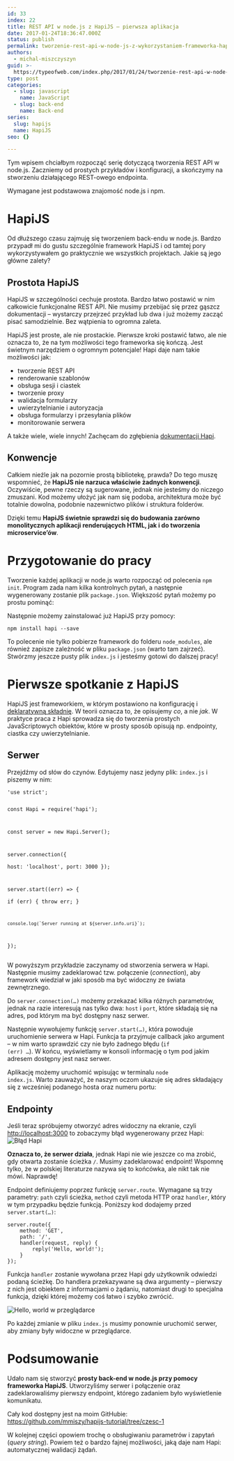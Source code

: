 ```yaml
---
id: 33
index: 22
title: REST API w node.js z HapiJS – pierwsza aplikacja
date: 2017-01-24T18:36:47.000Z
status: publish
permalink: tworzenie-rest-api-w-node-js-z-wykorzystaniem-frameworka-hapijs-czesc-1
authors:
  - michal-miszczyszyn
guid: >-
  https://typeofweb.com/index.php/2017/01/24/tworzenie-rest-api-w-node-js-z-wykorzystaniem-frameworka-hapijs-czesc-1/
type: post
categories:
  - slug: javascript
    name: JavaScript
  - slug: back-end
    name: Back-end
series:
  slug: hapijs
  name: HapiJS
seo: {}

---
```

Tym wpisem chciałbym rozpocząć serię dotyczącą tworzenia REST API w node.js. Zaczniemy od prostych przykładów i konfiguracji, a skończymy na stworzeniu działającego REST-owego endpointa.
<p class="important">Wymagane jest podstawowa znajomość node.js i npm.</p>

<h1 id="hapijs">HapiJS</h1>
Od dłuższego czasu zajmuję się tworzeniem back-endu w node.js. Bardzo przypadł mi do gustu szczególnie framework HapiJS i od tamtej pory wykorzystywałem go praktycznie we wszystkich projektach. Jakie są jego główne zalety?
<h2 id="prostotahapijs">Prostota HapiJS</h2>
HapiJS w szczególności cechuje prostota. Bardzo łatwo postawić w nim całkowicie funkcjonalne REST API. Nie musimy przebijać się przez gąszcz dokumentacji – wystarczy przejrzeć przykład lub dwa i już możemy zacząć pisać samodzielnie. Bez wątpienia to ogromna zaleta.

HapiJS jest proste, ale nie prostackie. Pierwsze kroki postawić łatwo, ale nie oznacza to, że na tym możliwości tego frameworka się kończą. Jest świetnym narzędziem o ogromnym potencjale! Hapi daje nam takie możliwości jak:
<ul>
 	<li>tworzenie REST API</li>
 	<li>renderowanie szablonów</li>
 	<li>obsługa sesji i ciastek</li>
 	<li>tworzenie proxy</li>
 	<li>walidacja formularzy</li>
 	<li>uwierzytelnianie i autoryzacja</li>
 	<li>obsługa formularzy i przesyłania plików</li>
 	<li>monitorowanie serwera</li>
</ul>
A także wiele, wiele innych! Zachęcam do zgłębienia <a href="https://hapijs.com/">dokumentacji Hapi</a>.
<h2 id="konwencje">Konwencje</h2>
Całkiem nieźle jak na pozornie prostą bibliotekę, prawda? Do tego muszę wspomnieć, że <strong>HapiJS nie narzuca właściwie żadnych konwencji</strong>. Oczywiście, pewne rzeczy są sugerowane, jednak nie jesteśmy do niczego zmuszani. Kod możemy ułożyć jak nam się podoba, architektura może być totalnie dowolna, podobnie nazewnictwo plików i struktura folderów.

Dzięki temu <strong>HapiJS świetnie sprawdzi się do budowania zarówno monolitycznych aplikacji renderujących HTML, jak i do tworzenia microservice’ów</strong>.
<h1 id="przygotowaniedopracy">Przygotowanie do pracy</h1>
Tworzenie każdej aplikacji w node.js warto rozpocząć od polecenia <code>npm init</code>. Program zada nam kilka kontrolnych pytań, a następnie wygenerowany zostanie plik <code>package.json</code>. Większość pytań możemy po prostu pominąć:

<script src="https://asciinema.org/a/astwvqgfb4zq6gc4qinurit39.js" id="asciicast-astwvqgfb4zq6gc4qinurit39" async></script>

Następnie możemy zainstalować już HapiJS przy pomocy:

<code>npm install hapi --save</code>

To polecenie nie tylko pobierze framework do folderu <code>node_modules</code>, ale również zapisze zależność w pliku <code>package.json</code> (warto tam zajrzeć). Stwórzmy jeszcze pusty plik <code>index.js</code> i jesteśmy gotowi do dalszej pracy!
<h1 id="pierwszespotkaniezhapijs">Pierwsze spotkanie z HapiJS</h1>
HapiJS jest frameworkiem, w którym postawiono na konfigurację i <a href="https://pl.wikipedia.org/wiki/Programowanie_deklaratywne">deklaratywną składnię</a>. W teorii oznacza to, że opisujemy <em>co</em>, a nie <em>jak</em>. W praktyce praca z Hapi sprowadza się do tworzenia prostych JavaScriptowych obiektów, które w prosty sposób opisują np. endpointy, ciastka czy uwierzytelnianie.
<h2 id="serwer">Serwer</h2>
Przejdźmy od słów do czynów. Edytujemy nasz jedyny plik: <code>index.js</code> i piszemy w nim:
<pre><code class="language-javascript">'use strict';

const Hapi = require('hapi');

const server = new Hapi.Server();

server.connection({  
    host: 'localhost',
    port: 3000
});

server.start((err) =&gt; {  
    if (err) {
        throw err;
    }

    console.log(`Server running at ${server.info.uri}`);
});
</code></pre>
W powyższym przykładzie zaczynamy od stworzenia serwera w Hapi. Następnie musimy zadeklarować tzw. połączenie (<em>connection</em>), aby framework wiedział w jaki sposób ma być widoczny ze świata zewnętrznego.

Do <code>server.connection(…)</code> możemy przekazać kilka różnych parametrów, jednak na razie interesują nas tylko dwa: <code>host</code> i <code>port</code>, które składają się na adres, pod którym ma być dostępny nasz serwer.

Następnie wywołujemy funkcję <code>server.start(…)</code>, która powoduje uruchomienie serwera w Hapi. Funkcja ta przyjmuje callback jako argument – w nim warto sprawdzić czy nie było żadnego błędu (<code>if (err) …</code>). W końcu, wyświetlamy w konsoli informację o tym pod jakim adresem dostępny jest nasz serwer.

Aplikację możemy uruchomić wpisując w terminalu <code>node index.js</code>. Warto zauważyć, że naszym oczom ukazuje się adres składający się z wcześniej podanego hosta oraz numeru portu:

<script type="text/javascript" src="https://asciinema.org/a/4xjzf8srjbbd8xh8fyupaq0vq.js" id="asciicast-4xjzf8srjbbd8xh8fyupaq0vq" async></script>
<h2 id="endpointy">Endpointy</h2>
Jeśli teraz spróbujemy otworzyć adres widoczny na ekranie, czyli <a href="http://localhost:3000">http://localhost:3000</a> to zobaczymy błąd wygenerowany przez Hapi:

<img src="/content/images/2017/01/Screenshot-2017-01-24-20.26.34.png" alt="Błąd Hapi" />

<strong>Oznacza to, że serwer działa</strong>, jednak Hapi nie wie jeszcze co ma zrobić, gdy otwarta zostanie ścieżka <code>/</code>. Musimy zadeklarować endpoint! Wspomnę tylko, że w polskiej literaturze nazywa się to końcówka, ale nikt tak nie mówi. Naprawdę!

Endpoint definiujemy poprzez funkcję <code>server.route</code>. Wymagane są trzy parametry: <code>path</code> czyli ścieżka, <code>method</code> czyli metoda HTTP oraz <code>handler</code>, który w tym przypadku będzie funkcją. Poniższy kod dodajemy przed <code>server.start(…)</code>:
<pre><code class="language-javascript">server.route({  
    method: 'GET',
    path: '/',
    handler(request, reply) {
        reply('Hello, world!');
    }
});
</code></pre>
Funkcja <code>handler</code> zostanie wywołana przez Hapi gdy użytkownik odwiedzi podaną ścieżkę. Do handlera przekazywane są dwa argumenty – pierwszy z nich jest obiektem z informacjami o żądaniu, natomiast drugi to specjalna funkcja, dzięki której możemy coś łatwo i szybko zwrócić.

<img src="/content/images/2017/01/Screenshot-2017-01-24-20.34.19.png" alt="Hello, world w przeglądarce" />
<p class="important">Po każdej zmianie w pliku <code>index.js</code> musimy ponownie uruchomić serwer, aby zmiany były widoczne w przeglądarce.</p>

<h1 id="podsumowanie">Podsumowanie</h1>
Udało nam się stworzyć <strong>prosty back-end w node.js przy pomocy frameworka HapiJS</strong>. Utworzyliśmy serwer i połączenie oraz zadeklarowaliśmy pierwszy endpoint, którego zadaniem było wyświetlenie komunikatu.

Cały kod dostępny jest na moim GitHubie: <a href="https://github.com/mmiszy/hapijs-tutorial/tree/czesc-1">https://github.com/mmiszy/hapijs-tutorial/tree/czesc-1</a>

W kolejnej części opowiem trochę o obsługiwaniu parametrów i zapytań (<em>query string</em>). Powiem też o bardzo fajnej możliwości, jaką daje nam Hapi: automatycznej walidacji żądań.
